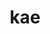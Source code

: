 ---
category: 3-letters
denotation: null
name: kae
reference_link: https://www.etymonline.com/word/kae
root_language: null
root_name: null
title: kae
type: free
word_sums:
- respelling: kae
  sum: 'Kae + '
---